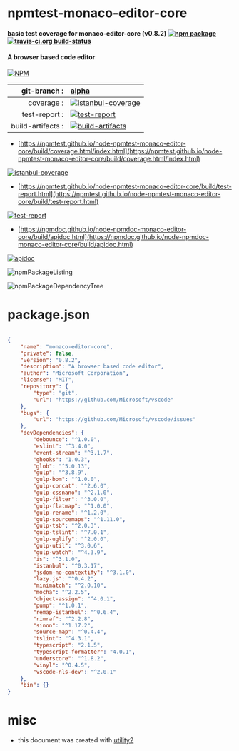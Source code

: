 # npmtest-monaco-editor-core

#### basic test coverage for  monaco-editor-core (v0.8.2)  [![npm package](https://img.shields.io/npm/v/npmtest-monaco-editor-core.svg?style=flat-square)](https://www.npmjs.org/package/npmtest-monaco-editor-core) [![travis-ci.org build-status](https://api.travis-ci.org/npmtest/node-npmtest-monaco-editor-core.svg)](https://travis-ci.org/npmtest/node-npmtest-monaco-editor-core)

#### A browser based code editor

[![NPM](https://nodei.co/npm/monaco-editor-core.png?downloads=true&downloadRank=true&stars=true)](https://www.npmjs.com/package/monaco-editor-core)

| git-branch : | [alpha](https://github.com/npmtest/node-npmtest-monaco-editor-core/tree/alpha)|
|--:|:--|
| coverage : | [![istanbul-coverage](https://npmtest.github.io/node-npmtest-monaco-editor-core/build/coverage.badge.svg)](https://npmtest.github.io/node-npmtest-monaco-editor-core/build/coverage.html/index.html)|
| test-report : | [![test-report](https://npmtest.github.io/node-npmtest-monaco-editor-core/build/test-report.badge.svg)](https://npmtest.github.io/node-npmtest-monaco-editor-core/build/test-report.html)|
| build-artifacts : | [![build-artifacts](https://npmtest.github.io/node-npmtest-monaco-editor-core/glyphicons_144_folder_open.png)](https://github.com/npmtest/node-npmtest-monaco-editor-core/tree/gh-pages/build)|

- [https://npmtest.github.io/node-npmtest-monaco-editor-core/build/coverage.html/index.html](https://npmtest.github.io/node-npmtest-monaco-editor-core/build/coverage.html/index.html)

[![istanbul-coverage](https://npmtest.github.io/node-npmtest-monaco-editor-core/build/screenCapture.buildCi.browser.%252Ftmp%252Fbuild%252Fcoverage.lib.html.png)](https://npmtest.github.io/node-npmtest-monaco-editor-core/build/coverage.html/index.html)

- [https://npmtest.github.io/node-npmtest-monaco-editor-core/build/test-report.html](https://npmtest.github.io/node-npmtest-monaco-editor-core/build/test-report.html)

[![test-report](https://npmtest.github.io/node-npmtest-monaco-editor-core/build/screenCapture.buildCi.browser.%252Ftmp%252Fbuild%252Ftest-report.html.png)](https://npmtest.github.io/node-npmtest-monaco-editor-core/build/test-report.html)

- [https://npmdoc.github.io/node-npmdoc-monaco-editor-core/build/apidoc.html](https://npmdoc.github.io/node-npmdoc-monaco-editor-core/build/apidoc.html)

[![apidoc](https://npmdoc.github.io/node-npmdoc-monaco-editor-core/build/screenCapture.buildCi.browser.%252Ftmp%252Fbuild%252Fapidoc.html.png)](https://npmdoc.github.io/node-npmdoc-monaco-editor-core/build/apidoc.html)

![npmPackageListing](https://npmtest.github.io/node-npmtest-monaco-editor-core/build/screenCapture.npmPackageListing.svg)

![npmPackageDependencyTree](https://npmtest.github.io/node-npmtest-monaco-editor-core/build/screenCapture.npmPackageDependencyTree.svg)



# package.json

```json

{
    "name": "monaco-editor-core",
    "private": false,
    "version": "0.8.2",
    "description": "A browser based code editor",
    "author": "Microsoft Corporation",
    "license": "MIT",
    "repository": {
        "type": "git",
        "url": "https://github.com/Microsoft/vscode"
    },
    "bugs": {
        "url": "https://github.com/Microsoft/vscode/issues"
    },
    "devDependencies": {
        "debounce": "^1.0.0",
        "eslint": "^3.4.0",
        "event-stream": "^3.1.7",
        "ghooks": "1.0.3",
        "glob": "^5.0.13",
        "gulp": "^3.8.9",
        "gulp-bom": "^1.0.0",
        "gulp-concat": "^2.6.0",
        "gulp-cssnano": "^2.1.0",
        "gulp-filter": "^3.0.0",
        "gulp-flatmap": "^1.0.0",
        "gulp-rename": "^1.2.0",
        "gulp-sourcemaps": "^1.11.0",
        "gulp-tsb": "^2.0.3",
        "gulp-tslint": "^7.0.1",
        "gulp-uglify": "^2.0.0",
        "gulp-util": "^3.0.6",
        "gulp-watch": "^4.3.9",
        "is": "^3.1.0",
        "istanbul": "^0.3.17",
        "jsdom-no-contextify": "^3.1.0",
        "lazy.js": "^0.4.2",
        "minimatch": "^2.0.10",
        "mocha": "^2.2.5",
        "object-assign": "^4.0.1",
        "pump": "^1.0.1",
        "remap-istanbul": "^0.6.4",
        "rimraf": "^2.2.8",
        "sinon": "^1.17.2",
        "source-map": "^0.4.4",
        "tslint": "^4.3.1",
        "typescript": "2.1.5",
        "typescript-formatter": "4.0.1",
        "underscore": "^1.8.2",
        "vinyl": "^0.4.5",
        "vscode-nls-dev": "^2.0.1"
    },
    "bin": {}
}
```



# misc
- this document was created with [utility2](https://github.com/kaizhu256/node-utility2)
